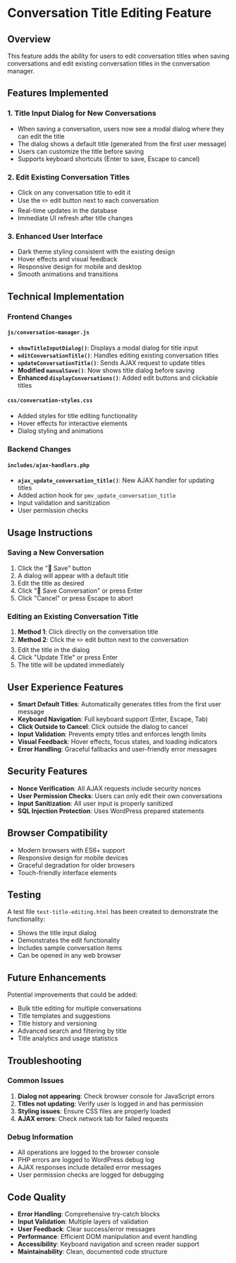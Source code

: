 # Conversation Title Editing Feature

## Overview
This feature adds the ability for users to edit conversation titles when saving conversations and edit existing conversation titles in the conversation manager.

## Features Implemented

### 1. Title Input Dialog for New Conversations
- When saving a conversation, users now see a modal dialog where they can edit the title
- The dialog shows a default title (generated from the first user message)
- Users can customize the title before saving
- Supports keyboard shortcuts (Enter to save, Escape to cancel)

### 2. Edit Existing Conversation Titles
- Click on any conversation title to edit it
- Use the ✏️ edit button next to each conversation
- Real-time updates in the database
- Immediate UI refresh after title changes

### 3. Enhanced User Interface
- Dark theme styling consistent with the existing design
- Hover effects and visual feedback
- Responsive design for mobile and desktop
- Smooth animations and transitions

## Technical Implementation

### Frontend Changes

#### `js/conversation-manager.js`
- **`showTitleInputDialog()`**: Displays a modal dialog for title input
- **`editConversationTitle()`**: Handles editing existing conversation titles
- **`updateConversationTitle()`**: Sends AJAX request to update titles
- **Modified `manualSave()`**: Now shows title dialog before saving
- **Enhanced `displayConversations()`**: Added edit buttons and clickable titles

#### `css/conversation-styles.css`
- Added styles for title editing functionality
- Hover effects for interactive elements
- Dialog styling and animations

### Backend Changes

#### `includes/ajax-handlers.php`
- **`ajax_update_conversation_title()`**: New AJAX handler for updating titles
- Added action hook for `pmv_update_conversation_title`
- Input validation and sanitization
- User permission checks

## Usage Instructions

### Saving a New Conversation
1. Click the "💾 Save" button
2. A dialog will appear with a default title
3. Edit the title as desired
4. Click "💾 Save Conversation" or press Enter
5. Click "Cancel" or press Escape to abort

### Editing an Existing Conversation Title
1. **Method 1**: Click directly on the conversation title
2. **Method 2**: Click the ✏️ edit button next to the conversation
3. Edit the title in the dialog
4. Click "Update Title" or press Enter
5. The title will be updated immediately

## User Experience Features

- **Smart Default Titles**: Automatically generates titles from the first user message
- **Keyboard Navigation**: Full keyboard support (Enter, Escape, Tab)
- **Click Outside to Cancel**: Click outside the dialog to cancel
- **Input Validation**: Prevents empty titles and enforces length limits
- **Visual Feedback**: Hover effects, focus states, and loading indicators
- **Error Handling**: Graceful fallbacks and user-friendly error messages

## Security Features

- **Nonce Verification**: All AJAX requests include security nonces
- **User Permission Checks**: Users can only edit their own conversations
- **Input Sanitization**: All user input is properly sanitized
- **SQL Injection Protection**: Uses WordPress prepared statements

## Browser Compatibility

- Modern browsers with ES6+ support
- Responsive design for mobile devices
- Graceful degradation for older browsers
- Touch-friendly interface elements

## Testing

A test file `test-title-editing.html` has been created to demonstrate the functionality:
- Shows the title input dialog
- Demonstrates the edit functionality
- Includes sample conversation items
- Can be opened in any web browser

## Future Enhancements

Potential improvements that could be added:
- Bulk title editing for multiple conversations
- Title templates and suggestions
- Title history and versioning
- Advanced search and filtering by title
- Title analytics and usage statistics

## Troubleshooting

### Common Issues

1. **Dialog not appearing**: Check browser console for JavaScript errors
2. **Titles not updating**: Verify user is logged in and has permission
3. **Styling issues**: Ensure CSS files are properly loaded
4. **AJAX errors**: Check network tab for failed requests

### Debug Information

- All operations are logged to the browser console
- PHP errors are logged to WordPress debug log
- AJAX responses include detailed error messages
- User permission checks are logged for debugging

## Code Quality

- **Error Handling**: Comprehensive try-catch blocks
- **Input Validation**: Multiple layers of validation
- **User Feedback**: Clear success/error messages
- **Performance**: Efficient DOM manipulation and event handling
- **Accessibility**: Keyboard navigation and screen reader support
- **Maintainability**: Clean, documented code structure
